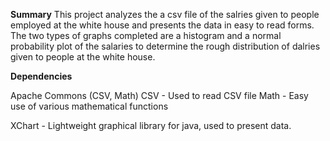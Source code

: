 
**Summary**
This project analyzes the a csv file of the salries given to people employed at the white house and presents the data in easy to read forms. The two types of graphs completed are a histogram and a normal probability plot of the salaries to determine the rough distribution of dalries given to people at the white house.

**Dependencies**



Apache Commons (CSV, Math)
CSV - Used to read CSV file
Math - Easy use of various mathematical functions



XChart - Lightweight graphical library for java, used to present data.
